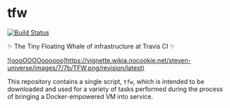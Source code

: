 # tfw

[![Build Status](https://travis-ci.org/travis-ci/tfw.svg?branch=master)](https://travis-ci.org/travis-ci/tfw)

:sparkles: The Tiny Floating Whale of infrastructure at Travis CI :sparkles:

[![oooOOOOoooooo]https://vignette.wikia.nocookie.net/steven-universe/images/7/7b/TFW.png/revision/latest)](http://steven-universe.wikia.com/wiki/Tiny_Floating_Whale)

This repository contains a single script, `tfw`, which is intended to be
downloaded and used for a variety of tasks performed during the process of
bringing a Docker-empowered VM into service.
